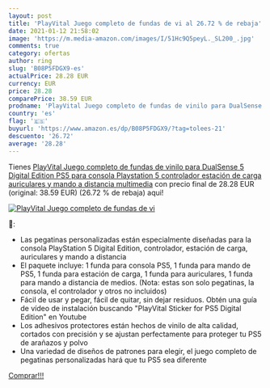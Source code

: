 ```yaml
---
layout: post
title: 'PlayVital Juego completo de fundas de vi al 26.72 % de rebaja'
date: 2021-01-12 21:58:02
image: 'https://m.media-amazon.com/images/I/51Hc9Q5peyL._SL200_.jpg'
comments: true
category: ofertas
author: ring
slug: 'B08P5FDGX9-es'
actualPrice: 28.28 EUR
currency: EUR
price: 28.28
comparePrice: 38.59 EUR
prodname: 'PlayVital Juego completo de fundas de vinilo para DualSense 5 Digital Edition  PS5 para consola Playstation 5  controlador  estación de carga  auriculares y mando a distancia multimedia'
country: 'es'
flag: '🇪🇸'
buyurl: 'https://www.amazon.es/dp/B08P5FDGX9/?tag=tolees-21'
descuento: '26.72'
average: '28.28'
---
```


Tienes [PlayVital Juego completo de fundas de vinilo para DualSense 5 Digital Edition  PS5 para consola Playstation 5  controlador  estación de carga  auriculares y mando a distancia multimedia](https://www.amazon.es/dp/B08P5FDGX9/?tag=tolees-21) con precio final de  28.28 EUR (original: 38.59 EUR) (26.72 %  de rebaja) aqui!

[![PlayVital Juego completo de fundas de vi](https://m.media-amazon.com/images/I/51Hc9Q5peyL._SL200_.jpg)](https://www.amazon.es/dp/B08P5FDGX9/?tag=tolees-21)

🔎:

- Las pegatinas personalizadas están especialmente diseñadas para la consola PlayStation 5 Digital Edition, controlador, estación de carga, auriculares y mando a distancia
- El paquete incluye: 1 funda para consola PS5, 1 funda para mando de PS5, 1 funda para estación de carga, 1 funda para auriculares, 1 funda para mando a distancia de medios. (Nota: estas son solo pegatinas, la consola, el controlador y otros no incluidos)
- Fácil de usar y pegar, fácil de quitar, sin dejar residuos. Obtén una guía de vídeo de instalación buscando "PlayVital Sticker for PS5 Digital Edition" en Youtube
- Los adhesivos protectores están hechos de vinilo de alta calidad, cortados con precisión y se ajustan perfectamente para proteger tu PS5 de arañazos y polvo
- Una variedad de diseños de patrones para elegir, el juego completo de pegatinas personalizadas hará que tu PS5 sea diferente

[Comprar!!!](https://www.amazon.es/dp/B08P5FDGX9/?tag=tolees-21)

